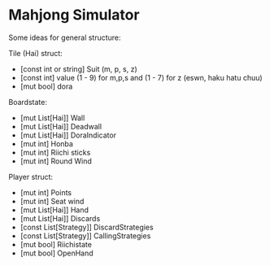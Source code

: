 # Mahjong Simulator

Some ideas for general structure:

Tile (Hai) struct:
  + [const int or string] Suit (m, p, s, z)
  + [const int] value (1 - 9) for m,p,s and (1 - 7) for z (eswn, haku hatu chuu)
  + [mut bool] dora

Boardstate:
  + [mut List[Hai]] Wall
  + [mut List[Hai]] Deadwall
  + [mut List[Hai]] DoraIndicator
  + [mut int] Honba
  + [mut int] Riichi sticks
  + [mut int] Round Wind

Player struct:
  + [mut int] Points
  + [mut int] Seat wind
  + [mut List[Hai]] Hand
  + [mut List[Hai]] Discards
  + [const List[Strategy]] DiscardStrategies
  + [const List[Strategy]] CallingStrategies
  + [mut bool] Riichistate
  + [mut bool] OpenHand
